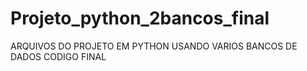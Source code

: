 # Projeto_python_2bancos_final
ARQUIVOS DO PROJETO EM PYTHON USANDO VARIOS BANCOS DE DADOS CODIGO FINAL
